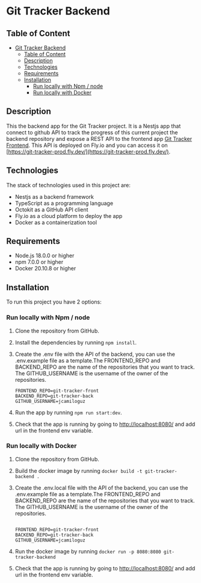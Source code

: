 # Git Tracker Backend

## Table of Content

- [Git Tracker Backend](#git-tracker-backend)
  - [Table of Content](#table-of-content)
  - [Description](#description)
  - [Technologies](#technologies)
  - [Requirements](#requirements)
  - [Installation](#installation)
    - [Run locally with Npm / node](#run-locally-with-npm--node)
    - [Run locally with Docker](#run-locally-with-docker)

## Description

This the backend app for the Git Tracker project. It is a Nestjs app that connect to github API to track the progress of this current project the backend repository and expose a REST API to the frontend app [Git Tracker Frontend](https://github.com/jcamiloguz/git-tracker-front). This API is deployed on Fly.io and you can access it on [https://git-tracker-prod.fly.dev/](https://git-tracker-prod.fly.dev/).

## Technologies

The stack of technologies used in this project are:

- Nestjs as a backend framework
- TypeScript as a programming language
- Octokit as a GitHub API client
- Fly.io as a cloud platform to deploy the app
- Docker as a containerization tool

## Requirements

- Node.js 18.0.0 or higher
- npm 7.0.0 or higher
- Docker 20.10.8 or higher

## Installation

To run this project you have 2 options:

### Run locally with Npm / node

1. Clone the repository from GitHub.
2. Install the dependencies by running `npm install`.
3. Create the .env file with the API of the backend, you can use the .env.example file as a template.The FRONTEND_REPO and BACKEND_REPO are the name of the repositories that you want to track. The GITHUB_USERNAME is the username of the owner of the repositories.

   ```env
   FRONTEND_REPO=git-tracker-front
   BACKEND_REPO=git-tracker-back
   GITHUB_USERNAME=jcamiloguz
   ```

4. Run the app by running `npm run start:dev`.
5. Check that the app is running by going to [http://localhost:8080/](http://localhost:8080/) and add url in the frontend env variable.

### Run locally with Docker

1. Clone the repository from GitHub.
2. Build the docker image by running `docker build -t git-tracker-backend .`
3. Create the .env.local file with the API of the backend, you can use the .env.example file as a template.The FRONTEND_REPO and BACKEND_REPO are the name of the repositories that you want to track. The GITHUB_USERNAME is the username of the owner of the repositories.

   ```env

   FRONTEND_REPO=git-tracker-front
   BACKEND_REPO=git-tracker-back
   GITHUB_USERNAME=jcamiloguz
   ```

4. Run the docker image by running `docker run -p 8080:8080 git-tracker-backend`
5. Check that the app is running by going to [http://localhost:8080/](http://localhost:8080/) and add url in the frontend env variable.
